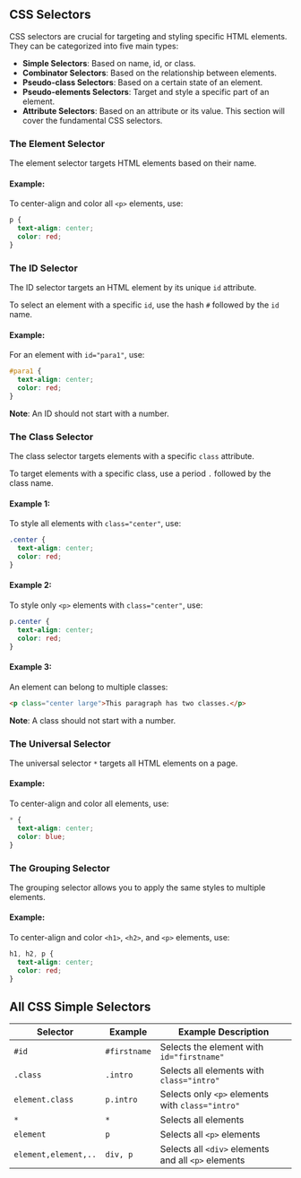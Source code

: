 ## CSS Selectors
CSS selectors are crucial for targeting and styling specific HTML elements. They can be categorized into five main types:
- **Simple Selectors**: Based on name, id, or class.
- **Combinator Selectors**: Based on the relationship between elements.
- **Pseudo-class Selectors**: Based on a certain state of an element.
- **Pseudo-elements Selectors**: Target and style a specific part of an element.
- **Attribute Selectors**: Based on an attribute or its value.
This section will cover the fundamental CSS selectors.
### The Element Selector
The element selector targets HTML elements based on their name.

#### Example:
To center-align and color all `<p>` elements, use:

```css
p {
  text-align: center;
  color: red;
}
```

### The ID Selector
The ID selector targets an HTML element by its unique `id` attribute.

To select an element with a specific `id`, use the hash `#` followed by the `id` name.

#### Example:
For an element with `id="para1"`, use:

```css
#para1 {
  text-align: center;
  color: red;
}
```
**Note**: An ID should not start with a number.

### The Class Selector
The class selector targets elements with a specific `class` attribute.

To target elements with a specific class, use a period `.` followed by the class name.

#### Example 1:
To style all elements with `class="center"`, use:

```css
.center {
  text-align: center;
  color: red;
}
```

#### Example 2:
To style only `<p>` elements with `class="center"`, use:

```css
p.center {
  text-align: center;
  color: red;
}
```

#### Example 3:
An element can belong to multiple classes:

```html
<p class="center large">This paragraph has two classes.</p>
```

**Note**: A class should not start with a number.

### The Universal Selector
The universal selector `*` targets all HTML elements on a page.

#### Example:
To center-align and color all elements, use:

```css
* {
  text-align: center;
  color: blue;
}
```

### The Grouping Selector
The grouping selector allows you to apply the same styles to multiple elements.

#### Example:
To center-align and color `<h1>`, `<h2>`, and `<p>` elements, use:

```css
h1, h2, p {
  text-align: center;
  color: red;
}
```

## All CSS Simple Selectors

| Selector       | Example      | Example Description                                   |
| -------------- | ------------ | ----------------------------------------------------- |
| `#id`          | `#firstname` | Selects the element with `id="firstname"`             |
| `.class`       | `.intro`     | Selects all elements with `class="intro"`             |
| `element.class`| `p.intro`    | Selects only `<p>` elements with `class="intro"`      |
| `*`            | `*`          | Selects all elements                                  |
| `element`      | `p`          | Selects all `<p>` elements                            |
| `element,element,..` | `div, p`| Selects all `<div>` elements and all `<p>` elements   |

